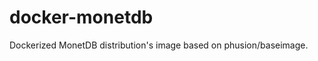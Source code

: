 docker-monetdb 
==============

Dockerized MonetDB distribution's image based on phusion/baseimage. 
